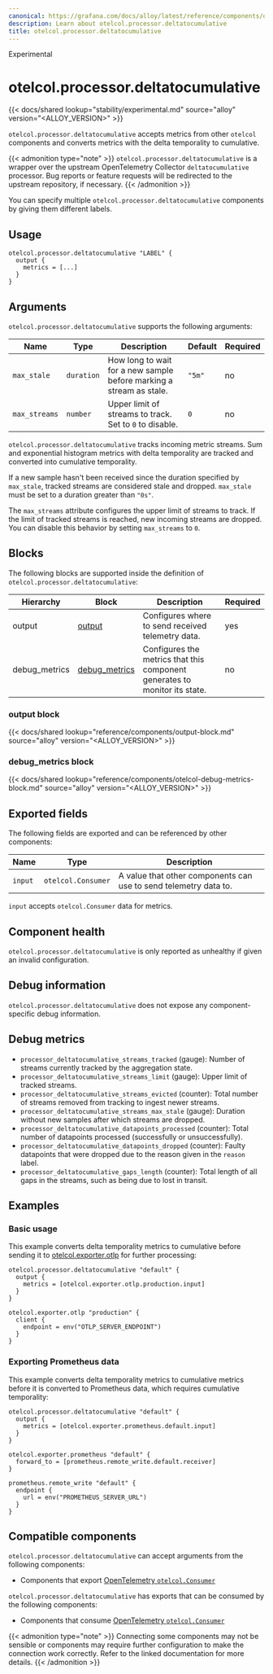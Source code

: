 ```yaml
---
canonical: https://grafana.com/docs/alloy/latest/reference/components/otelcol.processor.deltatocumulative/
description: Learn about otelcol.processor.deltatocumulative
title: otelcol.processor.deltatocumulative
---
```


<span class="badge docs-labels__stage docs-labels__item">Experimental</span>

# otelcol.processor.deltatocumulative

{{< docs/shared lookup="stability/experimental.md" source="alloy" version="<ALLOY_VERSION>" >}}

`otelcol.processor.deltatocumulative` accepts metrics from other `otelcol` components and converts metrics with the delta temporality to cumulative.

{{< admonition type="note" >}}
`otelcol.processor.deltatocumulative` is a wrapper over the upstream OpenTelemetry Collector `deltatocumulative` processor.
Bug reports or feature requests will be redirected to the upstream repository, if necessary.
{{< /admonition >}}

You can specify multiple `otelcol.processor.deltatocumulative` components by giving them different labels.

## Usage

```alloy
otelcol.processor.deltatocumulative "LABEL" {
  output {
    metrics = [...]
  }
}
```

## Arguments

`otelcol.processor.deltatocumulative` supports the following arguments:

Name          | Type       | Description                                                         | Default | Required
------------- | ---------- | ------------------------------------------------------------------- | ------- | --------
`max_stale`   | `duration` | How long to wait for a new sample before marking a stream as stale. | `"5m"`  | no
`max_streams` | `number`   | Upper limit of streams to track. Set to `0` to disable.             | `0`     | no

`otelcol.processor.deltatocumulative` tracks incoming metric streams.
Sum and exponential histogram metrics with delta temporality are tracked and converted into cumulative temporality.

If a new sample hasn't been received since the duration specified by `max_stale`, tracked streams are considered stale and dropped. `max_stale` must be set to a duration greater than `"0s"`.

The `max_streams` attribute configures the upper limit of streams to track.
If the limit of tracked streams is reached, new incoming streams are dropped.
You can disable this behavior by setting `max_streams` to `0`.

## Blocks

The following blocks are supported inside the definition of `otelcol.processor.deltatocumulative`:

Hierarchy     | Block             | Description                                                                | Required
------------- | ----------------- | -------------------------------------------------------------------------- | --------
output        | [output][]        | Configures where to send received telemetry data.                          | yes
debug_metrics | [debug_metrics][] | Configures the metrics that this component generates to monitor its state. | no

[output]: #output-block
[debug_metrics]: #debug_metrics-block

### output block

{{< docs/shared lookup="reference/components/output-block.md" source="alloy" version="<ALLOY_VERSION>" >}}

### debug_metrics block

{{< docs/shared lookup="reference/components/otelcol-debug-metrics-block.md" source="alloy" version="<ALLOY_VERSION>" >}}

## Exported fields

The following fields are exported and can be referenced by other components:

Name    | Type               | Description
--------|--------------------|-----------------------------------------------------------------
`input` | `otelcol.Consumer` | A value that other components can use to send telemetry data to.

`input` accepts `otelcol.Consumer` data for metrics.

## Component health

`otelcol.processor.deltatocumulative` is only reported as unhealthy if given an invalid configuration.

## Debug information

`otelcol.processor.deltatocumulative` does not expose any component-specific debug information.

## Debug metrics

* `processor_deltatocumulative_streams_tracked` (gauge): Number of streams currently tracked by the aggregation state.
* `processor_deltatocumulative_streams_limit` (gauge): Upper limit of tracked streams.
* `processor_deltatocumulative_streams_evicted` (counter): Total number of streams removed from tracking to ingest newer streams.
* `processor_deltatocumulative_streams_max_stale` (gauge): Duration without new samples after which streams are dropped.
* `processor_deltatocumulative_datapoints_processed` (counter): Total number of datapoints processed (successfully or unsuccessfully).
* `processor_deltatocumulative_datapoints_dropped` (counter): Faulty datapoints that were dropped due to the reason given in the `reason` label.
* `processor_deltatocumulative_gaps_length` (counter): Total length of all gaps in the streams, such as being due to lost in transit.

## Examples

### Basic usage

This example converts delta temporality metrics to cumulative before sending it to [otelcol.exporter.otlp][] for further processing:

```alloy
otelcol.processor.deltatocumulative "default" {
  output {
    metrics = [otelcol.exporter.otlp.production.input]
  }
}

otelcol.exporter.otlp "production" {
  client {
    endpoint = env("OTLP_SERVER_ENDPOINT")
  }
}
```

[otelcol.exporter.otlp]: ../otelcol.exporter.otlp/

### Exporting Prometheus data

This example converts delta temporality metrics to cumulative metrics before it is converted to Prometheus data, which requires cumulative temporality:

```alloy
otelcol.processor.deltatocumulative "default" {
  output {
    metrics = [otelcol.exporter.prometheus.default.input]
  }
}

otelcol.exporter.prometheus "default" {
  forward_to = [prometheus.remote_write.default.receiver]
}

prometheus.remote_write "default" {
  endpoint {
    url = env("PROMETHEUS_SERVER_URL")
  }
}
```

<!-- START GENERATED COMPATIBLE COMPONENTS -->

## Compatible components

`otelcol.processor.deltatocumulative` can accept arguments from the following components:

- Components that export [OpenTelemetry `otelcol.Consumer`](../../compatibility/#opentelemetry-otelcolconsumer-exporters)

`otelcol.processor.deltatocumulative` has exports that can be consumed by the following components:

- Components that consume [OpenTelemetry `otelcol.Consumer`](../../compatibility/#opentelemetry-otelcolconsumer-consumers)

{{< admonition type="note" >}}
Connecting some components may not be sensible or components may require further configuration to make the connection work correctly.
Refer to the linked documentation for more details.
{{< /admonition >}}

<!-- END GENERATED COMPATIBLE COMPONENTS -->
